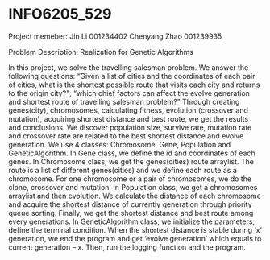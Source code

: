 # INFO6205_529

Project memeber:
Jin Li  001234402
Chenyang Zhao 001239935

Problem Description:
Realization for Genetic Algorithms

In this project, we solve the travelling salesman problem. We answer the following questions: “Given a list of cities and the coordinates of each pair of cities, what is the shortest possible route that visits each city and returns to the origin city?"; “which chief factors can affect the evolve generation and shortest route of travelling salesman problem?” Through creating genes(city), chromosomes, calculating fitness, evolution (crossover and mutation), acquiring shortest distance and best route, we get the results and conclusions. We discover population size, survive rate, mutation rate and crossover rate are related to the best shortest distance and evolve generation.
We use 4 classes: Chromosome, Gene, Population and GeneticAlgorithm. In Gene class, we define the id and coordinates of each genes. In Chromosome class, we get the genes(cities) route arraylist. The route is a list of different genes(cities) and we define each route as a chromosome. For one chromosome or a pair of chromosomes, we do the clone, crossover and mutation. In Population class, we get a chromosomes arraylist and then evolution. We calculate the distance of each chromosome and acquire the shortest distance of currently generation through priority queue sorting. Finally, we get the shortest distance and best route among every generations. In GeneticAlgorithm class, we initialize the parameters, define the terminal condition. When the shortest distance is stable during ‘x’ generation, we end the program and get ‘evolve generation’ which equals to current generation – x. Then, run the logging function and the program.

